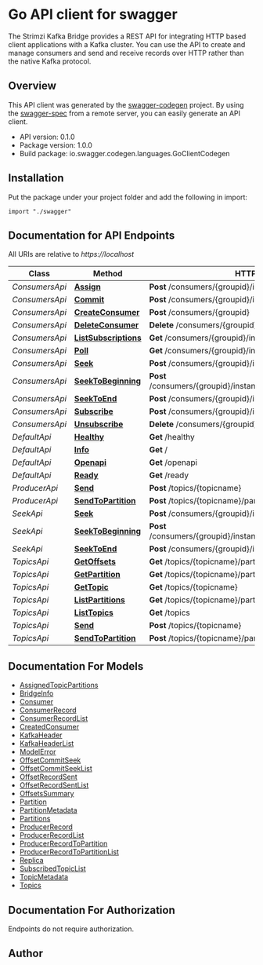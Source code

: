 # Go API client for swagger

The Strimzi Kafka Bridge provides a REST API for integrating HTTP based client applications with a Kafka cluster. You can use the API to create and manage consumers and send and receive records over HTTP rather than the native Kafka protocol. 

## Overview
This API client was generated by the [swagger-codegen](https://github.com/swagger-api/swagger-codegen) project.  By using the [swagger-spec](https://github.com/swagger-api/swagger-spec) from a remote server, you can easily generate an API client.

- API version: 0.1.0
- Package version: 1.0.0
- Build package: io.swagger.codegen.languages.GoClientCodegen

## Installation
Put the package under your project folder and add the following in import:
```golang
import "./swagger"
```

## Documentation for API Endpoints

All URIs are relative to *https://localhost*

Class | Method | HTTP request | Description
------------ | ------------- | ------------- | -------------
*ConsumersApi* | [**Assign**](docs/ConsumersApi.md#assign) | **Post** /consumers/{groupid}/instances/{name}/assignments | 
*ConsumersApi* | [**Commit**](docs/ConsumersApi.md#commit) | **Post** /consumers/{groupid}/instances/{name}/offsets | 
*ConsumersApi* | [**CreateConsumer**](docs/ConsumersApi.md#createconsumer) | **Post** /consumers/{groupid} | 
*ConsumersApi* | [**DeleteConsumer**](docs/ConsumersApi.md#deleteconsumer) | **Delete** /consumers/{groupid}/instances/{name} | 
*ConsumersApi* | [**ListSubscriptions**](docs/ConsumersApi.md#listsubscriptions) | **Get** /consumers/{groupid}/instances/{name}/subscription | 
*ConsumersApi* | [**Poll**](docs/ConsumersApi.md#poll) | **Get** /consumers/{groupid}/instances/{name}/records | 
*ConsumersApi* | [**Seek**](docs/ConsumersApi.md#seek) | **Post** /consumers/{groupid}/instances/{name}/positions | 
*ConsumersApi* | [**SeekToBeginning**](docs/ConsumersApi.md#seektobeginning) | **Post** /consumers/{groupid}/instances/{name}/positions/beginning | 
*ConsumersApi* | [**SeekToEnd**](docs/ConsumersApi.md#seektoend) | **Post** /consumers/{groupid}/instances/{name}/positions/end | 
*ConsumersApi* | [**Subscribe**](docs/ConsumersApi.md#subscribe) | **Post** /consumers/{groupid}/instances/{name}/subscription | 
*ConsumersApi* | [**Unsubscribe**](docs/ConsumersApi.md#unsubscribe) | **Delete** /consumers/{groupid}/instances/{name}/subscription | 
*DefaultApi* | [**Healthy**](docs/DefaultApi.md#healthy) | **Get** /healthy | 
*DefaultApi* | [**Info**](docs/DefaultApi.md#info) | **Get** / | 
*DefaultApi* | [**Openapi**](docs/DefaultApi.md#openapi) | **Get** /openapi | 
*DefaultApi* | [**Ready**](docs/DefaultApi.md#ready) | **Get** /ready | 
*ProducerApi* | [**Send**](docs/ProducerApi.md#send) | **Post** /topics/{topicname} | 
*ProducerApi* | [**SendToPartition**](docs/ProducerApi.md#sendtopartition) | **Post** /topics/{topicname}/partitions/{partitionid} | 
*SeekApi* | [**Seek**](docs/SeekApi.md#seek) | **Post** /consumers/{groupid}/instances/{name}/positions | 
*SeekApi* | [**SeekToBeginning**](docs/SeekApi.md#seektobeginning) | **Post** /consumers/{groupid}/instances/{name}/positions/beginning | 
*SeekApi* | [**SeekToEnd**](docs/SeekApi.md#seektoend) | **Post** /consumers/{groupid}/instances/{name}/positions/end | 
*TopicsApi* | [**GetOffsets**](docs/TopicsApi.md#getoffsets) | **Get** /topics/{topicname}/partitions/{partitionid}/offsets | 
*TopicsApi* | [**GetPartition**](docs/TopicsApi.md#getpartition) | **Get** /topics/{topicname}/partitions/{partitionid} | 
*TopicsApi* | [**GetTopic**](docs/TopicsApi.md#gettopic) | **Get** /topics/{topicname} | 
*TopicsApi* | [**ListPartitions**](docs/TopicsApi.md#listpartitions) | **Get** /topics/{topicname}/partitions | 
*TopicsApi* | [**ListTopics**](docs/TopicsApi.md#listtopics) | **Get** /topics | 
*TopicsApi* | [**Send**](docs/TopicsApi.md#send) | **Post** /topics/{topicname} | 
*TopicsApi* | [**SendToPartition**](docs/TopicsApi.md#sendtopartition) | **Post** /topics/{topicname}/partitions/{partitionid} | 


## Documentation For Models

 - [AssignedTopicPartitions](docs/AssignedTopicPartitions.md)
 - [BridgeInfo](docs/BridgeInfo.md)
 - [Consumer](docs/Consumer.md)
 - [ConsumerRecord](docs/ConsumerRecord.md)
 - [ConsumerRecordList](docs/ConsumerRecordList.md)
 - [CreatedConsumer](docs/CreatedConsumer.md)
 - [KafkaHeader](docs/KafkaHeader.md)
 - [KafkaHeaderList](docs/KafkaHeaderList.md)
 - [ModelError](docs/ModelError.md)
 - [OffsetCommitSeek](docs/OffsetCommitSeek.md)
 - [OffsetCommitSeekList](docs/OffsetCommitSeekList.md)
 - [OffsetRecordSent](docs/OffsetRecordSent.md)
 - [OffsetRecordSentList](docs/OffsetRecordSentList.md)
 - [OffsetsSummary](docs/OffsetsSummary.md)
 - [Partition](docs/Partition.md)
 - [PartitionMetadata](docs/PartitionMetadata.md)
 - [Partitions](docs/Partitions.md)
 - [ProducerRecord](docs/ProducerRecord.md)
 - [ProducerRecordList](docs/ProducerRecordList.md)
 - [ProducerRecordToPartition](docs/ProducerRecordToPartition.md)
 - [ProducerRecordToPartitionList](docs/ProducerRecordToPartitionList.md)
 - [Replica](docs/Replica.md)
 - [SubscribedTopicList](docs/SubscribedTopicList.md)
 - [TopicMetadata](docs/TopicMetadata.md)
 - [Topics](docs/Topics.md)


## Documentation For Authorization
 Endpoints do not require authorization.


## Author



